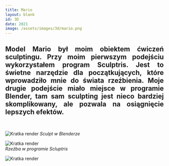 ```yaml
---
title: Mario
layout: blank
id: 3D
date: 2021
image: /assets/images/3d/mario.png
---
```


<div style="text-align: justify"> 
<h2> 
Model Mario był moim obiektem ćwiczeń sculptingu. Przy moim pierwszym podejściu wykorzystałem program Sculptris. Jest to świetne narzędzie dla początkujących, które wprowadziło mnie do świata rzeźbienia. Moje drugie podejście miało miejsce w programie Blender, tam sam sculpting jest nieco bardziej skomplikowany, ale pozwala na osiągnięcie lepszych efektów.
</h2>
<br>
</div>

![Kratka render]({{site.url}}/assets/images/3d/mario.png)
*Sculpt w Blenderze*

![Kratka render]({{site.url}}/assets/images/3d/mario1.png)<br>
*Rzeźba w programie Scluptris*

![Kratka render]({{site.url}}/assets/images/3d/mario2.png)


